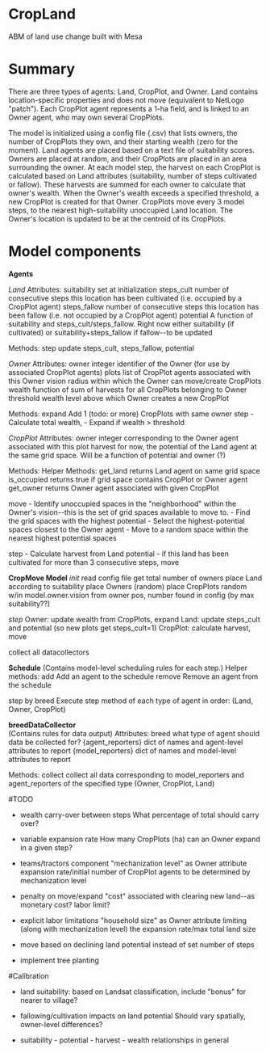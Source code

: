 # CropLand
ABM of land use change built with Mesa

# Summary
There are three types of agents: Land, CropPlot, and Owner. Land contains location-specific properties and does not move (equivalent to NetLogo "patch"). Each CropPlot agent represents a 1-ha field, and is linked to an Owner agent, who may own several CropPlots.

The model is initialized using a config file (.csv) that lists owners, the number of CropPlots they own, and their starting wealth (zero for the moment). Land agents are placed based on a text file of suitability scores. Owners are placed at random, and their CropPlots are placed in an area surrounding the owner. At each model step, the harvest on each CropPlot is calculated based on Land attributes (suitability, number of steps cultivated or fallow). These harvests are summed for each owner to calculate that owner's wealth. When the Owner's wealth exceeds a specified threshold, a new CropPlot is created for that Owner. CropPlots move every 3 model steps, to the nearest high-suitability unoccupied Land location. The Owner's location is updated to be at the centroid of its CropPlots.

# Model components
**Agents**

*Land*
Attributes:
  suitability
    set at initialization
  steps_cult
    number of consecutive steps this location has been cultivated (i.e. occupied by a CropPlot agent)
  steps_fallow
    number of consecutive steps this location has been fallow (i.e. not occupied by a CropPlot agent)
  potential
    A function of suitability and steps_cult/steps_fallow. Right now either suitability (if cultivated) or suitability+steps_fallow if fallow--to be updated

Methods:
  step
    update steps_cult, steps_fallow, potential

*Owner*
Attributes:
  owner
    integer identifier of the Owner (for use by associated CropPlot agents)
  plots
    list of CropPlot agents associated with this Owner
  vision
    radius within which the Owner can move/create CropPlots
  wealth
    function of sum of harvests for all CropPlots belonging to Owner
  threshold
    wealth level above which Owner creates a new CropPlot

Methods:
  expand
    Add 1 (todo: or more) CropPlots with same owner
  step
    - Calculate total wealth,
    - Expand if wealth > threshold

*CropPlot*
Attributes:
  owner
    integer corresponding to the Owner agent associated with this plot
  harvest
    for now, the potential of the Land agent at the same grid space. Will be a function of potential and owner (?)


Methods:
  Helper Methods:
    get_land
      returns Land agent on same grid space
    is_occupied
      returns true if grid space contains CropPlot or Owner agent
    get_owner
      returns Owner agent associated with given CropPlot

  move
    - Identify unoccupied spaces in the "neighborhood" within the Owner's vision--this is the set of grid spaces available to move to.
    - Find the grid spaces with the highest potential
    - Select the highest-potential spaces closest to the Owner agent
    - Move to a random space within the nearest highest potential spaces

  step
    - Calculate harvest from Land potential
    - if this land has been cultivated for more than 3 consecutive steps, move


**CropMove Model**
*init*
  read config file
    get total number of owners
  place Land according to suitability
  place Owners (random)
  place CropPlots
    random w/in model.owner.vision from owner pos, number found in config
    (by max suitability??)


*step*
Owner: update wealth from CropPlots, expand
Land: update steps_cult and potential (so new plots get steps_cult=1)
CropPlot: calculate harvest, move

collect all datacollectors


**Schedule**
(Contains model-level scheduling rules for each step.)
  Helper methods:
    add
      Add an agent to the schedule
    remove
      Remove an agent from the schedule

  step by breed
    Execute step method of each type of agent in order: (Land, Owner, CropPlot)


**breedDataCollector**  
(Contains rules for data output)
Attributes:
  breed
    what type of agent should data be collected for?
  {agent_reporters}
    dict of names and agent-level attributes to report
  {model_reporters}
    dict of names and model-level attributes to report  

Methods:
  collect
    collect all data corresponding to model_reporters and agent_reporters of the specified type (Owner, CropPlot, Land)

#TODO
- wealth carry-over between steps
    What percentage of total should carry over?

- variable expansion rate
    How many CropPlots (ha) can an Owner expand in a given step?

- teams/tractors component
    "mechanization level" as Owner attribute
    expansion rate/initial number of CropPlot agents to be determined by mechanization level

- penalty on move/expand
    "cost" associated with clearing new land--as monetary cost? labor limit?

- explicit labor limitations
    "household size" as Owner attribute limiting (along with mechanization level) the expansion rate/max total land size

- move based on declining land potential instead of set number of steps

- implement tree planting


#Calibration

- land suitability:
    based on Landsat classification, include "bonus" for nearer to village?

- fallowing/cultivation impacts on land potential
    Should vary spatially, owner-level differences?

- suitability - potential - harvest - wealth relationships in general    
